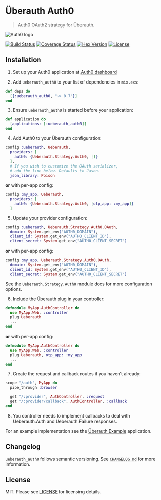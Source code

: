 # Überauth Auth0

> Auth0 OAuth2 strategy for Überauth.

![Auth0 logo](https://github.com/achedeuzot/ueberauth_auth0/blob/master/media/auth0-logo.png)

[![Build Status](https://img.shields.io/travis/achedeuzot/ueberauth_auth0/master.svg)](https://travis-ci.org/achedeuzot/ueberauth_auth0) [![Coverage Status](https://coveralls.io/repos/github/achedeuzot/ueberauth_auth0/badge.svg?branch=master)](https://coveralls.io/github/achedeuzot/ueberauth_auth0?branch=master) [![Hex Version](https://img.shields.io/hexpm/v/ueberauth_auth0.svg)](https://hex.pm/packages/ueberauth_auth0) [![License](http://img.shields.io/badge/license-MIT-brightgreen.svg)](http://opensource.org/licenses/MIT)


## Installation

  1. Set up your Auth0 application at [Auth0 dashboard](https://manage.auth0.com/#/applications)

  2. Add `ueberauth_auth0` to your list of dependencies in `mix.exs`:

  ```elixir
  def deps do
    [{:ueberauth_auth0, "~> 0.7"}]
  end
  ```

  3. Ensure `ueberauth_auth0` is started before your application:

  ```elixir
  def application do
    [applications: [:ueberauth_auth0]]
  end
  ```

  4. Add Auth0 to your Überauth configuration:

  ```elixir
  config :ueberauth, Ueberauth,
    providers: [
      auth0: {Ueberauth.Strategy.Auth0, []}
    ],
    # If you wish to customize the OAuth serializer,
    # add the line below. Defaults to Jason.
    json_library: Poison
  ```

  **or** with per-app config:

  ```elixir
  config :my_app, Ueberauth,
    providers: [
      auth0: {Ueberauth.Strategy.Auth0, [otp_app: :my_app]}
    ]
  ```

  5. Update your provider configuration:

  ```elixir
  config :ueberauth, Ueberauth.Strategy.Auth0.OAuth,
    domain: System.get_env("AUTH0_DOMAIN"),
    client_id: System.get_env("AUTH0_CLIENT_ID"),
    client_secret: System.get_env("AUTH0_CLIENT_SECRET")
  ```

  **or** with per-app config:

  ```elixir
  config :my_app, Ueberauth.Strategy.Auth0.OAuth,
    domain: System.get_env("AUTH0_DOMAIN"),
    client_id: System.get_env("AUTH0_CLIENT_ID"),
    client_secret: System.get_env("AUTH0_CLIENT_SECRET")
  ```

  See the `Ueberauth.Strategy.Auth0` module docs for more
  configuration options.

  6. Include the Überauth plug in your controller:

  ```elixir
  defmodule MyApp.AuthController do
    use MyApp.Web, :controller
    plug Ueberauth
    ...
  end
  ```

  **or** with per-app config:

  ```elixir
  defmodule MyApp.AuthController do
    use MyApp.Web, :controller
    plug Ueberauth, otp_app: :my_app
    ...
  end
  ```

  7. Create the request and callback routes if you haven't already:

  ```elixir
  scope "/auth", MyApp do
    pipe_through :browser

    get "/:provider", AuthController, :request
    get "/:provider/callback", AuthController, :callback
  end
  ```

  8. You controller needs to implement callbacks to deal with Ueberauth.Auth and Ueberauth.Failure responses.

  For an example implementation see the [Überauth Example](https://github.com/ueberauth/ueberauth_example) application.


## Changelog

`ueberauth_auth0` follows semantic versioning. See [`CHANGELOG.md`](https://github.com/achedeuzot/ueberauth_auth0/blob/master/CHANGELOG.md) for more information.


## License

MIT. Please see [LICENSE](https://github.com/achedeuzot/ueberauth_auth0/blob/master/LICENSE) for licensing details.
